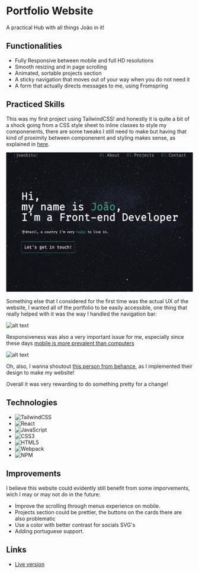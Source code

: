 # Portfolio Website

A practical Hub with all things João in it!

## Functionalities

- Fully Responsive between mobile and full HD resolutions
- Smooth resizing and in page scrolling
- Animated, sortable projects section
- A sticky navigation that moves out of your way when you do not need it
- A form that actually directs messages to me, using Fromspring

## Practiced Skills

This was my first project using TailwindCSS! and honestly it is quite a bit of a shock going from a CSS style sheet to inline classes to style my componenents, there are some tweaks I still need to make but having that kind of proximity between componenent and styling makes sense, as explained in [here](https://www.youtube.com/watch?v=CQuTF-bkOgc&ab_channel=Theo-t3%E2%80%A4gg).

![alt text](src/assets/PortfolioPreview.gif)

Something else that I considered for the first time was the actual UX of the website, I wanted all of the portfolio to be easily accessible, one thing that really helped with it was the way I handled the navigation bar:

![alt text](src/assets/PortfolioNavigation.gif)

Responsiveness was also a very important issue for me, especially since these days [mobile is more prevalent than computers](https://www.oberlo.com/statistics/mobile-internet-traffic#:~:text=As%20of%20November%202022%2C%2049.78,internet%20users%20in%20the%20US.)

![alt text](src/assets/PortfolioMobileNavigation.gif)

Oh, also, I wanna shoutout [this person from behance](https://www.behance.net/gallery/157263277/Portofolio-web-Frontend-developer-inspired), as I implemented their design to make my website!

Overall it was very rewarding to do something pretty for a change!

## Technologies

- ![TailwindCSS](https://img.shields.io/badge/Firebase-039BE5?style=for-the-badge&logo=Tailwind&logoColor=white)
- ![React](https://img.shields.io/badge/react-%2320232a.svg?style=for-the-badge&logo=react&logoColor=%2361DAFB)
- ![JavaScript](https://img.shields.io/badge/javascript-%23323330.svg?style=for-the-badge&logo=javascript&logoColor=%23F7DF1E)
- ![CSS3](https://img.shields.io/badge/css3-%231572B6.svg?style=for-the-badge&logo=css3&logoColor=white)
- ![HTML5](https://img.shields.io/badge/html5-%23E34F26.svg?style=for-the-badge&logo=html5&logoColor=white)
- ![Webpack](https://img.shields.io/badge/webpack-%238DD6F9.svg?style=for-the-badge&logo=webpack&logoColor=black)
- ![NPM](https://img.shields.io/badge/NPM-%23000000.svg?style=for-the-badge&logo=npm&logoColor=white)

## Improvements

I believe this website could evidently still benefit from some imporvements, wich I may or may not do in the future:

- Improve the scrolling through menus experience on mobile.
- Projects section could be prettier, the buttons on the cards there are also problematic
- Use a color with better contrast for socials SVG's
- Adding portuguese support.

## Links

- [Live version](https://polite-strudel-3cec49.netlify.app/)
